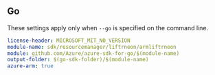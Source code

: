 ## Go

These settings apply only when `--go` is specified on the command line.

``` yaml $(go) && $(track2)
license-header: MICROSOFT_MIT_NO_VERSION
module-name: sdk/resourcemanager/liftrneon/armliftrneon
module: github.com/Azure/azure-sdk-for-go/$(module-name)
output-folder: $(go-sdk-folder)/$(module-name)
azure-arm: true
```